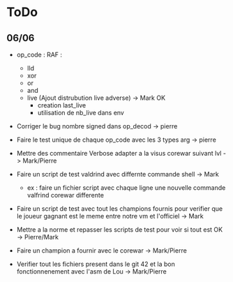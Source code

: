 # ToDo

## 06/06

- op_code : RAF :
	- lld
	- xor
	- or
	- and
	- live (Ajout distrubution live adverse) -> Mark OK
		- creation last_live
		- utilisation de nb_live dans env

- Corriger le bug nombre signed dans op_decod -> pierre
- Faire le test unique de chaque op_code avec les 3 types arg -> pierre
- Mettre des commentaire Verbose adapter a la visus corewar suivant lvl -> Mark/Pierre
- Faire un script de test valdrind avec differnte commande shell -> Mark
	- ex : faire un fichier script avec chaque ligne une nouvelle commande valfrind corewar differente
- Faire un script de test avec tout les champions fournis pour verifier que le joueur gagnant est le meme entre notre vm et l'officiel -> Mark
- Mettre a la norme et repasser les scripts de test pour voir si tout est OK -> Pierre/Mark
- Faire un champion a fournir avec le corewar -> Mark/Pierre
- Verifier tout les fichiers present dans le git 42 et la bon fonctionnenement avec l'asm de Lou -> Mark/Pierre


